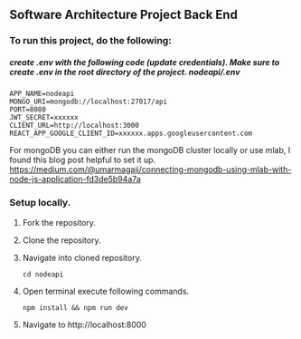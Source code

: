 ## Software Architecture Project Back End

### To run this project, do the following:

##### create .env with the following code (update credentials). Make sure to create .env in the root directory of the project. nodeapi/.env

```
APP_NAME=nodeapi
MONGO_URI=mongodb://localhost:27017/api
PORT=8080
JWT_SECRET=xxxxxx
CLIENT_URL=http://localhost:3000
REACT_APP_GOOGLE_CLIENT_ID=xxxxxx.apps.googleusercontent.com
```

For mongoDB you can either run the mongoDB cluster locally or use mlab, I found this blog post helpful to set it up. https://medium.com/@umarmagaji/connecting-mongodb-using-mlab-with-node-js-application-fd3de5b94a7a 

### Setup locally.

1. Fork the repository.
2. Clone the repository.
3. Navigate into cloned repository.

    ``` cd nodeapi ```

4. Open terminal execute following commands.

    ``` npm install && npm run dev ```

5. Navigate to http://localhost:8000
